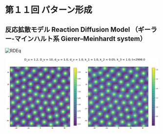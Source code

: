# 第１１回 パターン形成

## 反応拡散モデル  Reaction Diffusion Model （ギーラー-マインハルト系 Gierer–Meinhardt system）

![RDEq](https://latex.codecogs.com/png.latex?\dpi{150}&space;\LARGE&space;\begin{cases}&space;\frac{\partial&space;u}{\partial&space;t}&space;=&space;D_u&space;\nabla^2&space;u&space;-&space;d_u&space;u&space;&plus;&space;k_1&space;\frac{u^2}{v}&space;&plus;&space;k_2\\&space;\frac{\partial&space;v}{\partial&space;t}&space;=&space;D_v&space;\nabla^2&space;v&space;-&space;d_v&space;v&space;\&space;&plus;&space;k_3&space;u^2&space;\end{cases})



![D_u = 1.2](fig/D_u=1.2.png)